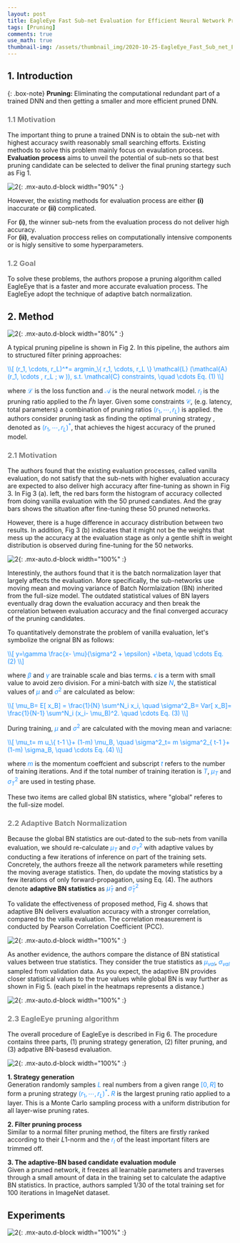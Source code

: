```yaml
---
layout: post
title: EagleEye Fast Sub-net Evaluation for Efficient Neural Network Pruning
tags: [Pruning]
comments: true
use_math: true
thumbnail-img: /assets/thumbnail_img/2020-10-25-EagleEye_Fast_Sub_net_Evaluation_for_Efficient_Neur_Network_Pruning/post.png
---
```


## 1. Introduction


{: .box-note}
**Pruning:** Eliminating the computational redundant part of a trained DNN and then getting a smaller and more efficient pruned DNN.

### <span style="color:gray"> 1.1 Motivation </span>

The important thing to prune a trained DNN is to obtain the sub-net with highest accuracy swith reasonably small searching efforts. Existing methods to solve this problem mainly focus on evaulation process. **Evaluation process** aims to unveil the potential of sub-nets so that best pruning candidate can be selected to deliver the final pruning startegy such as Fig 1.

![2](https://da2so.github.io/assets/post_img/2020-10-25-EagleEye_Fast_Sub_net_Evaluation_for_Efficient_Neur_Network_Pruning/1.png){: .mx-auto.d-block width="90%" :}


However, the existing methods for evaluation process are either **(i)** inaccurate or **(ii)** complicated.

For **(i)**, the winner sub-nets from the evaluation process do not deliver high accuracy.  
For **(ii)**, evaluation proccess relies on computationally intensive components or is higly sensitive to some hyperparameters. 


### <span style="color:gray"> 1.2 Goal </span>

To solve these problems, the authors propose a pruning algorithm called EagleEye that is a faster and more accurate evaluation process. The EagleEye adopt the technique of adaptive batch normalization.


## 2. Method

![2](https://da2so.github.io/assets/post_img/2020-10-25-EagleEye_Fast_Sub_net_Evaluation_for_Efficient_Neur_Network_Pruning/2.png){: .mx-auto.d-block width="80%" :}

A typical pruning pipeline is shown in Fig 2. In this pipeline, the authors aim to structured filter prining approaches:

<span style="color:DodgerBlue">
\\[
(r_1, \cdots, r_L)^*= argmin_\{ r_1, \cdots, r_L \} \mathcal{L} (\mathcal{A} (r_1, \cdots , r_L ; w )), s.t. \mathcal{C} constraints, \quad \cdots Eq. (1)
\\]
</span>

where <span style="color:DodgerBlue">$\mathcal{L}$</span> is the loss function and <span style="color:DodgerBlue">$\mathcal{A}$</span> is the neural network model. <span style="color:DodgerBlue">$r_l$</span> is the pruning ratio applied to the $l^th$ layer. Given some constraints <span style="color:DodgerBlue">$\mathcal{C}$</span>, (e.g. latency, total parameters) a combination of pruning ratios <span style="color:DodgerBlue">$(r_1, \cdots , r_L)$</span> is applied. the authors consider pruning task as finding the optimal pruning strategy , denoted as  <span style="color:DodgerBlue">$(r_1, \cdots , r_L)^*$</span>, that achieves the higest accuracy of the pruned model.




### <span style="color:gray"> 2.1 Motivation </span>



The authors found that the existing evaluation processes, called vanilla evaluation, do not satisfy that the sub-nets with higher evaluation accuracy are expected to also deliver high accuracy after fine-tuning as shown in Fig 3. In Fig 3 (a). left, the red bars form the histogram of accuracy collected from doing vanilla evaluation with the 50 pruned candiates. And the gray bars shows the situation after fine-tuning these 50 pruned networks.

However, there is a huge difference in accuracy distribution between two results. In addition, Fig 3 (b) indicates that it might not be the weights that mess up the accuracy at the evaluation stage as only a gentle shift in weight distribution is observed during fine-tuning for the 50 networks.

![2](https://da2so.github.io/assets/post_img/2020-10-25-EagleEye_Fast_Sub_net_Evaluation_for_Efficient_Neur_Network_Pruning/3.png){: .mx-auto.d-block width="100%" :}


Interestinly, the authors found that it is the batch normalization layer that largely affects the evaluation. More specifically, the sub-networks use moving mean and moving variance of Batch Normlaization (BN) inherited from the full-size model. The outdated statistical values of BN layers eventually drag down the evaluation accuracy and then break the correlation between evaluation accuracy and the final converged accuracy of the pruning candidates.

To quantitatively demonstrate the problem of vanilla evaluation, let's symbolize the orignal BN as follows:

<span style="color:DodgerBlue">
\\[
y=\gamma \frac{x- \mu}{\sigma^2 + \epsilon} +\beta, \quad \cdots Eq. (2)
\\]
</span>

where <span style="color:DodgerBlue">$\beta$</span> and <span style="color:DodgerBlue">$\gamma$</span> are trainable scale and bias terms. <span style="color:DodgerBlue">$\epsilon$</span> is a term with small value to avoid zero division. For a mini-batch with size <span style="color:DodgerBlue">$N$</span>, the statistical values of <span style="color:DodgerBlue">$\mu$</span> and <span style="color:DodgerBlue">$\sigma^2$</span> are calculated as below:

<span style="color:DodgerBlue">
\\[
\mu_B= E[ x_B] = \frac{1}{N} \sum^N_i x_i, \quad \sigma^2_B= Var[ x_B]= \frac{1}{N-1} \sum^N_i (x_i- \mu_B)^2. \quad \cdots Eq. (3)
\\]
</span>

During training, <span style="color:DodgerBlue">$\mu$</span> and <span style="color:DodgerBlue">$\sigma^2$</span> are calculated with the moving mean and variacne:

<span style="color:DodgerBlue">
\\[
\mu_t= m u_\{ t-1 \}+ (1-m) \mu_B, \quad \sigma^2_t= m \sigma^2_{ t-1 }+ (1-m) \sigma_B, \quad \cdots Eq. (4)
\\]
</span>

where <span style="color:DodgerBlue">$m$</span> is the momentum coeffcient and subscript <span style="color:DodgerBlue">$t$</span> refers to the number of training iterations. And if the total number of training iteration is <span style="color:DodgerBlue">$T$</span>,  <span style="color:DodgerBlue">$\mu_T$</span> and <span style="color:DodgerBlue">$\sigma^2_T$</span> are used in testing phase.

These two items are called global BN statistics, where "global" referes to the full-size model.


### <span style="color:gray"> 2.2 Adaptive Batch Normalization </span>

Because the global BN statistics are out-dated to the sub-nets from vanilla evaluation, we should re-calculate <span style="color:DodgerBlue">$\mu_T$</span> and <span style="color:DodgerBlue">$\sigma^2_T$</span> with adaptive values by conducting a few iterations of inference on part of the training sets. Concretely, the authors freeze all the network parameters while resetting the moving average statistics. Then, do update the moving statistics by a few iterations of only forward-propagation, using Eq. (4). The authors denote **adaptive BN statistics** as <span style="color:DodgerBlue">$\hat{\mu}_T$</span> and <span style="color:DodgerBlue">$\hat{\sigma}^2_T$</span>


To validate the effectiveness of proposed method, Fig 4. shows that adaptive BN delivers evaluation accuracy with a stronger correlation, compared to the vailla evaluation. The correlation measurement is conducted by Pearson Correlation Coefficient (PCC).

![2](https://da2so.github.io/assets/post_img/2020-10-25-EagleEye_Fast_Sub_net_Evaluation_for_Efficient_Neur_Network_Pruning/4.png){: .mx-auto.d-block width="100%" :}

 As another evidence, the authors compare the distance of BN statistical values between true statistics. They consider the true statistics as <span style="color:DodgerBlue">$\mu_{val}$</span>,  <span style="color:DodgerBlue">$\sigma_{val}$</span> sampled from validation data. As you expect, the adaptive BN provides closer statistical values to the true values while global BN is way further as shown in Fig 5. (each pixel in the heatmaps represents a distance.)

![2](https://da2so.github.io/assets/post_img/2020-10-25-EagleEye_Fast_Sub_net_Evaluation_for_Efficient_Neur_Network_Pruning/5.png){: .mx-auto.d-block width="100%" :}


### <span style="color:gray"> 2.3 EagleEye pruning algorithm </span>

The overall procedure of EagleEye is described in Fig 6. The procedure contains three parts, (1) pruning strategy generation, (2) filter pruning, and (3) adpative BN-basesd evaluation.

![2](https://da2so.github.io/assets/post_img/2020-10-25-EagleEye_Fast_Sub_net_Evaluation_for_Efficient_Neur_Network_Pruning/6.png){: .mx-auto.d-block width="100%" :}


**1. Strategy generation**  
Generation randomly samples <span style="color:DodgerBlue">$L$</span> real numbers from a given range <span style="color:DodgerBlue">$[0, R]$</span> to form a pruning strategy <span style="color:DodgerBlue">$(r_1, \cdots , r_L)^*$</span>. <span style="color:DodgerBlue">$R$</span> is the largest pruning ratio applied to a layer. This is a Monte Carlo sampling process with a uniform distribution for all layer-wise pruning rates.


**2. Filter pruning process**  
Similar to a normal filter pruning method, the filters are firstly ranked according to their $L1$-norm and the <span style="color:DodgerBlue">$r_l$</span> of the least important filters are trimmed off.

**3. The adaptive-BN based candidate evaluation module**  
Given a pruned network, it freezes all learnable parameters and traverses through a small amount of data in the training set to calculate the adaptive BN statistics. In practice, authors sampled 1/30 of the total training set for 100 iterations in ImageNet dataset.



## Experiments


![2](https://da2so.github.io/assets/post_img/2020-10-25-EagleEye_Fast_Sub_net_Evaluation_for_Efficient_Neur_Network_Pruning/7.png){: .mx-auto.d-block width="100%" :}


